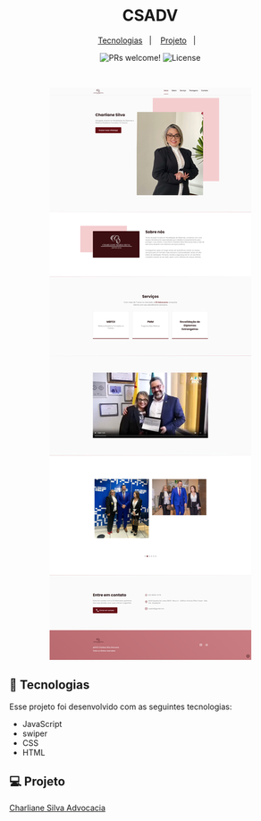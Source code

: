 <h1 align="center">
  <span>CSADV</span>
</h1>

<p align="center">
  <a href="#-tecnologias">Tecnologias</a>&nbsp;&nbsp;&nbsp;|&nbsp;&nbsp;&nbsp;
  <a href="#-projeto">Projeto</a>&nbsp;&nbsp;&nbsp;|&nbsp;&nbsp;&nbsp;
</p>

<p align="center">
 <img src="https://img.shields.io/static/v1?label=PRs&message=welcome&color=49AA26&labelColor=000000" alt="PRs welcome!"/>
  <img alt="License" src="https://img.shields.io/static/v1?label=license&message=MIT&color=49AA26&labelColor=000000">
</p>

<br>

<p align="center">
 <img src="./github/banner.png">
</p>

## 🚀 Tecnologias

Esse projeto foi desenvolvido com as seguintes tecnologias:

- JavaScript
- swiper
- CSS
- HTML


## 💻 Projeto

<a href="https://charlianesilvadvocacia.com.br/" target="_blank">Charliane Silva Advocacia</a>
